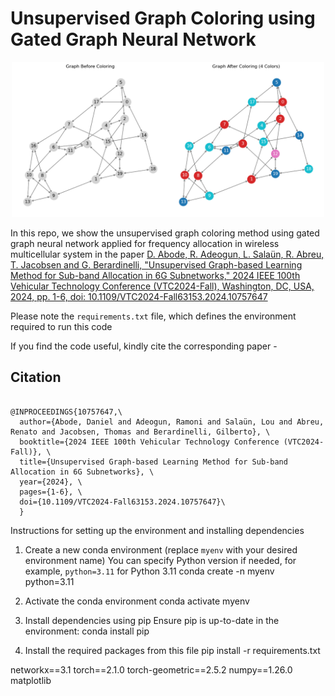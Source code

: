 # Unsupervised Graph Coloring using Gated Graph Neural Network

<p align="center">
  <img src="coloring_result.png" width="500" alt="GNN for wireless communication">
</p>

In this repo, we show the unsupervised graph coloring method using gated graph neural network applied for frequency allocation in wireless multicellular system in the paper [D. Abode, R. Adeogun, L. Salaün, R. Abreu, T. Jacobsen and G. Berardinelli, "Unsupervised Graph-based Learning Method for Sub-band Allocation in 6G Subnetworks," 2024 IEEE 100th Vehicular Technology Conference (VTC2024-Fall), Washington, DC, USA, 2024, pp. 1-6, doi: 10.1109/VTC2024-Fall63153.2024.10757647](https://arxiv.org/abs/2401.00950)

Please note the `requirements.txt` file, which defines the environment required to run this code

If you find the code useful, kindly cite the corresponding paper -

## Citation

```

@INPROCEEDINGS{10757647,\
  author={Abode, Daniel and Adeogun, Ramoni and Salaün, Lou and Abreu, Renato and Jacobsen, Thomas and Berardinelli, Gilberto}, \
  booktitle={2024 IEEE 100th Vehicular Technology Conference (VTC2024-Fall)}, \
  title={Unsupervised Graph-based Learning Method for Sub-band Allocation in 6G Subnetworks}, \
  year={2024}, \
  pages={1-6}, \
  doi={10.1109/VTC2024-Fall63153.2024.10757647}\
  }

```


Instructions for setting up the environment and installing dependencies

1. Create a new conda environment (replace `myenv` with your desired environment name)
    You can specify Python version if needed, for example, `python=3.11` for Python 3.11
   conda create -n myenv python=3.11

2. Activate the conda environment
    conda activate myenv

3. Install dependencies using pip
    Ensure pip is up-to-date in the environment: conda install pip

4. Install the required packages from this file
    pip install -r requirements.txt

networkx==3.1
torch==2.1.0
torch-geometric==2.5.2
numpy==1.26.0
matplotlib
